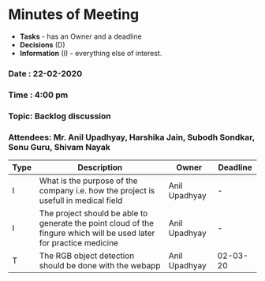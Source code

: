 # Minutes of Meeting

* **Tasks** - has an Owner and a deadline
* **Decisions** (D)
* **Information** (I) - everything else of interest.

### Date : 22-02-2020
### Time : 4:00 pm
### Topic: Backlog discussion
### Attendees:  Mr. Anil Upadhyay, Harshika Jain, Subodh Sondkar, Sonu Guru, Shivam Nayak

Type | Description | Owner | Deadline
---- | ---- | ---- | ----
I | What is the purpose of the company i.e. how the project is usefull in medical field | Anil Upadhyay | -
I | The project should be able to generate the point cloud of the fingure which will be used later for practice medicine | Anil Upadhyay | -
T | The RGB object detection should be done with the webapp | Anil Upadhyay | 02-03-20 
